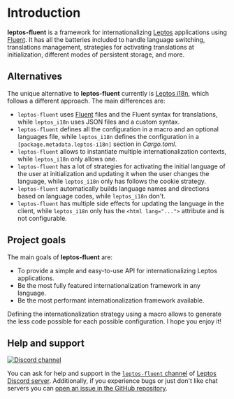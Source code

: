 # Introduction

**leptos-fluent** is a framework for internationalizing [Leptos] applications
using [Fluent]. It has all the batteries included to handle language switching,
translations management, strategies for activating translations at
initialization, different modes of persistent storage, and more.

## Alternatives

The unique alternative to **leptos-fluent** currently is [Leptos i18n], which
follows a different approach. The main differences are:

- `leptos-fluent` uses [Fluent] files and the Fluent syntax for translations,
  while `leptos_i18n` uses JSON files and a custom syntax.
- `leptos-fluent` defines all the configuration in a macro and an optional
  languages file, while `leptos_i18n` defines the configuration in a
  `[package.metadata.leptos-i18n]` section in _Cargo.toml_.
- `leptos-fluent` allows to instantiate multiple internationalization contexts,
  while `leptos_i18n` only allows one.
- `leptos-fluent` has a lot of strategies for activating the initial language
  of the user at initialization and updating it when the user changes the
  language, while `leptos_i18n` only has follows the cookie strategy.
- `leptos-fluent` automatically builds language names and directions based on
  language codes, while `leptos_i18n` don't.
- `leptos-fluent` has multiple side effects for updating the language in the
  client, while `leptos_i18n` only has the `<html lang="...">` attribute
  and is not configurable.

## Project goals

The main goals of **leptos-fluent** are:

- To provide a simple and easy-to-use API for internationalizing Leptos
  applications.
- Be the most fully featured internationalization framework in any language.
- Be the most performant internationalization framework available.

Defining the internationalization strategy using a macro allows to generate
the less code possible for each possible configuration. I hope you enjoy it!

## Help and support

<!-- markdownlint-disable MD013 -->

[![Discord channel](https://img.shields.io/badge/Discord%20server-grey?logo=discord&logoColor=white)][`leptos-fluent` channel]

<!-- markdownlint-enable MD013 -->

You can ask for help and support in the [`leptos-fluent` channel] of
[Leptos Discord server]. Additionally, if you experience bugs or just don't
like chat servers you can [open an issue in the GitHub repository].

[Leptos]: https://leptos.dev
[Fluent]: https://projectfluent.org
[Leptos i18n]: https://github.com/Baptistemontan/leptos_i18n
[`leptos-fluent` channel]: https://discord.com/channels/1031524867910148188/1251579884371705927
[Leptos Discord server]: https://discord.com/channels/1031524867910148188
[open an issue in the GitHub repository]: https://github.com/mondeja/leptos-fluent/issues/new
